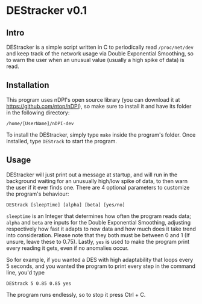 # **DEStracker** v0.1
## Intro
DEStracker is a simple script written in C to periodically read `/proc/net/dev` and keep track of the network usage via Double Exponential Smoothing, so to warn the user when an unusual value (usually a high spike of data) is read.

## Installation

This program uses nDPI's open source library (you can download it at https://github.com/ntop/nDPI), so make sure to install it and have its folder in the following directory:

`/home/[UserName]/nDPI-dev`

To install the DEStracker, simply type `make` inside the program's folder. Once installed, type `DEStrack` to start the program.

## Usage

DEStracker will just print out a message at startup, and will run in the background waiting for an unusually high/low spike of data, to then warn the user if it ever finds one. There are 4 optional parameters to customize the program's behaviour:

`DEStrack [sleepTime] [alpha] [beta] [yes/no]`

`sleeptime` is an Integer that determines how often the program reads data;
`alpha` and `beta` are inputs for the Double Exponential Smoothing, adjusting respectively how fast it adapts to new data and how much does it take trend into consideration. Please note that they both must be between 0 and 1 (If unsure, leave these to 0.75). Lastly, `yes` is used to make the program print every reading it gets, even if no anomalies occur.

So for example, if you wanted a DES with high adaptability that loops every 5 seconds, and you wanted the program to print every step in the command line, you'd type

`DEStrack 5 0.85 0.85 yes`

The program runs endlessly, so to stop it press Ctrl + C.
